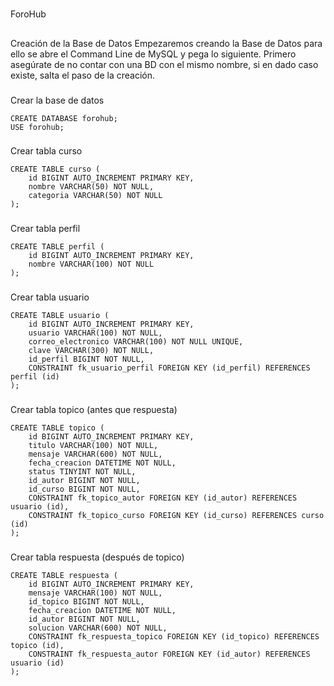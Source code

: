 #
ForoHub

##
Creación de la Base de Datos
Empezaremos creando la Base de Datos para ello se abre el Command Line de MySQL y pega lo siguiente. Primero asegúrate de no contar con una BD con el mismo nombre, si en dado caso existe, salta el paso de la creación.

###
Crear la base de datos
```
CREATE DATABASE forohub;
USE forohub;
```
###
Crear tabla curso
```
CREATE TABLE curso (
    id BIGINT AUTO_INCREMENT PRIMARY KEY,
    nombre VARCHAR(50) NOT NULL,
    categoria VARCHAR(50) NOT NULL
);
```
###
Crear tabla perfil
```
CREATE TABLE perfil (
    id BIGINT AUTO_INCREMENT PRIMARY KEY,
    nombre VARCHAR(100) NOT NULL
);
```
###
Crear tabla usuario
```
CREATE TABLE usuario (
    id BIGINT AUTO_INCREMENT PRIMARY KEY,
    usuario VARCHAR(100) NOT NULL,
    correo_electronico VARCHAR(100) NOT NULL UNIQUE,
    clave VARCHAR(300) NOT NULL,
    id_perfil BIGINT NOT NULL,
    CONSTRAINT fk_usuario_perfil FOREIGN KEY (id_perfil) REFERENCES perfil (id)
);
```
###
Crear tabla topico (antes que respuesta)
```
CREATE TABLE topico (
    id BIGINT AUTO_INCREMENT PRIMARY KEY,
    titulo VARCHAR(100) NOT NULL,
    mensaje VARCHAR(600) NOT NULL,
    fecha_creacion DATETIME NOT NULL,
    status TINYINT NOT NULL,
    id_autor BIGINT NOT NULL,
    id_curso BIGINT NOT NULL,
    CONSTRAINT fk_topico_autor FOREIGN KEY (id_autor) REFERENCES usuario (id),
    CONSTRAINT fk_topico_curso FOREIGN KEY (id_curso) REFERENCES curso (id)
);
```
###
Crear tabla respuesta (después de topico)
```
CREATE TABLE respuesta (
    id BIGINT AUTO_INCREMENT PRIMARY KEY,
    mensaje VARCHAR(100) NOT NULL,
    id_topico BIGINT NOT NULL,
    fecha_creacion DATETIME NOT NULL,
    id_autor BIGINT NOT NULL,
    solucion VARCHAR(600) NOT NULL,
    CONSTRAINT fk_respuesta_topico FOREIGN KEY (id_topico) REFERENCES topico (id),
    CONSTRAINT fk_respuesta_autor FOREIGN KEY (id_autor) REFERENCES usuario (id)
);
```
